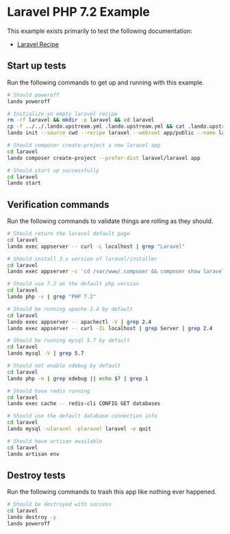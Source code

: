 # Laravel PHP 7.2 Example

This example exists primarily to test the following documentation:

* [Laravel Recipe](https://docs.devwithlando.io/tutorials/laravel.html)

## Start up tests

Run the following commands to get up and running with this example.

```bash
# Should poweroff
lando poweroff

# Initialize an empty laravel recipe
rm -rf laravel && mkdir -p laravel && cd laravel
cp -f ../../.lando.upstream.yml .lando.upstream.yml && cat .lando.upstream.yml
lando init --source cwd --recipe laravel --webroot app/public --name lando-laravel --option cache=redis --option php='7.2' --option composer_version='1-latest'

# Should composer create-project a new laravel app
cd laravel
lando composer create-project --prefer-dist laravel/laravel app

# Should start up successfully
cd laravel
lando start
```

## Verification commands

Run the following commands to validate things are rolling as they should.

```bash
# Should return the laravel default page
cd laravel
lando exec appserver -- curl -L localhost | grep "Laravel"

# Should install 3.x version of laravel/installer
cd laravel
lando exec appserver -c 'cd /var/www/.composer && composer show laravel/installer' | grep 'v3.'

# Should use 7.2 as the default php version
cd laravel
lando php -v | grep "PHP 7.2"

# Should be running apache 2.4 by default
cd laravel
lando exec appserver -- apachectl -V | grep 2.4
lando exec appserver -- curl -IL localhost | grep Server | grep 2.4

# Should be running mysql 5.7 by default
cd laravel
lando mysql -V | grep 5.7

# Should not enable xdebug by default
cd laravel
lando php -m | grep xdebug || echo $? | grep 1

# Should have redis running
cd laravel
lando exec cache -- redis-cli CONFIG GET databases

# Should use the default database connection info
cd laravel
lando mysql -ularavel -plaravel laravel -e quit

# Should have artisan available
cd laravel
lando artisan env
```

## Destroy tests

Run the following commands to trash this app like nothing ever happened.

```bash
# Should be destroyed with success
cd laravel
lando destroy -y
lando poweroff
```

